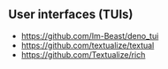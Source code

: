 ## User interfaces (TUIs)

- https://github.com/Im-Beast/deno_tui
- https://github.com/textualize/textual
- https://github.com/Textualize/rich
